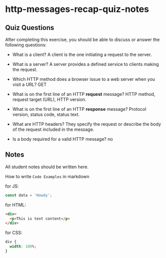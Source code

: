 # http-messages-recap-quiz-notes

## Quiz Questions

After completing this exercise, you should be able to discuss or answer the following questions:

- What is a client?
  A client is the one initiating a request to the server.

- What is a server?
  A server provides a defined service to clients making the request.

- Which HTTP method does a browser issue to a web server when you visit a URL?
  GET

- What is on the first line of an HTTP **request** message?
  HTTP method, request target (URL), HTTP version.

- What is on the first line of an HTTP **response** message?
  Protocol version, status code, status text.

- What are HTTP headers?
  They specify the request or describe the body of the request included in the message.

- Is a body required for a valid HTTP message?
  no

## Notes

All student notes should be written here.

How to write `Code Examples` in markdown

for JS:

```javascript
const data = 'Howdy';
```

for HTML:

```html
<div>
  <p>This is text content</p>
</div>
```

for CSS:

```css
div {
  width: 100%;
}
```

